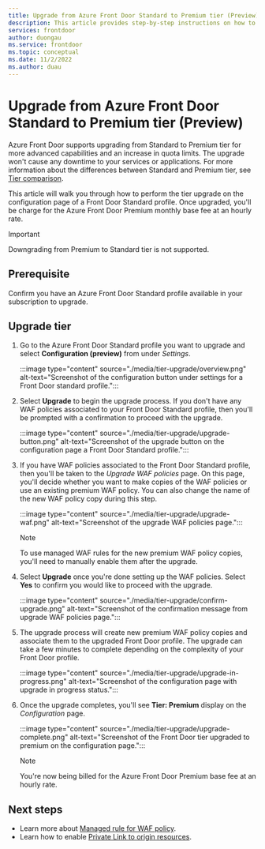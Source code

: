 ```yaml
---
title: Upgrade from Azure Front Door Standard to Premium tier (Preview)
description: This article provides step-by-step instructions on how to upgrade from an Azure Front Door Standard to an Azure Front Door Premium tier profile.
services: frontdoor
author: duongau
ms.service: frontdoor
ms.topic: conceptual
ms.date: 11/2/2022
ms.author: duau
---
```


# Upgrade from Azure Front Door Standard to Premium tier (Preview)

Azure Front Door supports upgrading from Standard to Premium tier for more advanced capabilities and an increase in quota limits. The upgrade won't cause any downtime to your services or applications. For more information about the differences between Standard and Premium tier, see [Tier comparison](standard-premium/tier-comparison.md).

This article will walk you through how to perform the tier upgrade on the configuration page of a Front Door Standard profile. Once upgraded, you'll be charge for the Azure Front Door Premium monthly base fee at an hourly rate.

> [!IMPORTANT]
> Downgrading from Premium to Standard tier is not supported.

## Prerequisite

Confirm you have an Azure Front Door Standard profile available in your subscription to upgrade.

## Upgrade tier

1. Go to the Azure Front Door Standard profile you want to upgrade and select **Configuration (preview)** from under *Settings*.

    :::image type="content" source="./media/tier-upgrade/overview.png" alt-text="Screenshot of the configuration button under settings for a Front Door standard profile.":::

1. Select **Upgrade** to begin the upgrade process. If you don't have any WAF policies associated to your Front Door Standard profile, then you'll be prompted with a confirmation to proceed with the upgrade.

    :::image type="content" source="./media/tier-upgrade/upgrade-button.png" alt-text="Screenshot of the upgrade button on the configuration page a Front Door Standard profile.":::

1. If you have WAF policies associated to the Front Door Standard profile, then you'll be taken to the *Upgrade WAF policies* page. On this page, you'll decide whether you want to make copies of the WAF policies or use an existing premium WAF policy. You can also change the name of the new WAF policy copy during this step.

    :::image type="content" source="./media/tier-upgrade/upgrade-waf.png" alt-text="Screenshot of the upgrade WAF policies page.":::

    > [!NOTE]
    > To use managed WAF rules for the new premium WAF policy copies, you'll need to manually enable them after the upgrade.

1. Select **Upgrade** once you're done setting up the WAF policies. Select **Yes** to confirm you would like to proceed with the upgrade.

    :::image type="content" source="./media/tier-upgrade/confirm-upgrade.png" alt-text="Screenshot of the confirmation message from upgrade WAF policies page.":::

1. The upgrade process will create new premium WAF policy copies and associate them to the upgraded Front Door profile. The upgrade can take a few minutes to complete depending on the complexity of your Front Door profile.

    :::image type="content" source="./media/tier-upgrade/upgrade-in-progress.png" alt-text="Screenshot of the configuration page with upgrade in progress status.":::

1. Once the upgrade completes, you'll see **Tier: Premium** display on the *Configuration* page.

    :::image type="content" source="./media/tier-upgrade/upgrade-complete.png" alt-text="Screenshot of the Front Door tier upgraded to premium on the configuration page.":::

    > [!NOTE]
    > You're now being billed for the Azure Front Door Premium base fee at an hourly rate.

## Next steps

* Learn more about [Managed rule for WAF policy](../web-application-firewall/afds/waf-front-door-drs.md).
* Learn how to enable [Private Link to origin resources](private-link.md).
